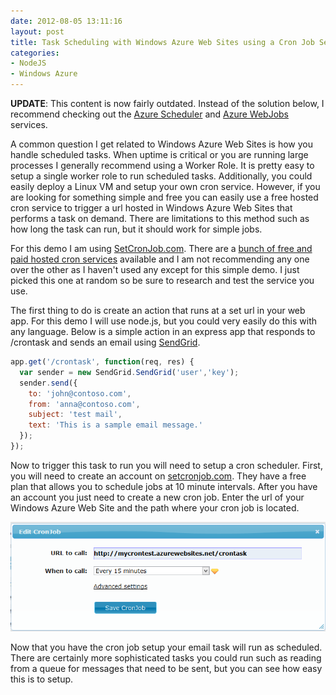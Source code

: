 ```yaml
---
date: 2012-08-05 13:11:16
layout: post
title: Task Scheduling with Windows Azure Web Sites using a Cron Job Service
categories:
- NodeJS
- Windows Azure
---
```


**UPDATE**: This content is now fairly outdated. Instead of the solution below, I recommend checking out the [Azure Scheduler](http://azure.microsoft.com/en-us/services/scheduler/) and [Azure WebJobs](http://www.hanselman.com/blog/IntroducingWindowsAzureWebJobs.aspx) services.

A common question I get related to Windows Azure Web Sites is how you handle scheduled tasks. When uptime is critical or you are running large processes I generally recommend using a Worker Role. It is pretty easy to setup a single worker role to run scheduled tasks. Additionally, you could easily deploy a Linux VM and setup your own cron service. However, if you are looking for something simple and free you can easily use a free hosted cron service to trigger a url hosted in Windows Azure Web Sites that performs a task on demand. There are limitations to this method such as how long the task can run, but it should work for simple jobs.

For this demo I am using [SetCronJob.com](http://SetCronJob.com). There are a [bunch of free and paid hosted cron services](http://www.bing.com/search?setmkt=en-US&q=free+cron+service) available and I am not recommending any one over the other as I haven't used any except for this simple demo. I just picked this one at random so be sure to research and test the service you use.

The first thing to do is create an action that runs at a set url in your web app. For this demo I will use node.js, but you could very easily do this with any language. Below is a simple action in an express app that responds to /crontask and sends an email using [SendGrid](http://www.windowsazure.com/en-us/develop/nodejs/how-to-guides/sendgrid-email-service/).

```js
app.get('/crontask', function(req, res) {
  var sender = new SendGrid.SendGrid('user','key');
  sender.send({
    to: 'john@contoso.com',
    from: 'anna@contoso.com',
    subject: 'test mail',
    text: 'This is a sample email message.'
  });
});
```

Now to trigger this task to run you will need to setup a cron scheduler. First, you will need to create an account on [setcronjob.com](http://SetCronJob.com). They have a free plan that allows you to schedule jobs at 10 minute intervals. After you have an account you just need to create a new cron job. Enter the url of your Windows Azure Web Site and the path where your cron job is located.

[![](/images/2012/08/createcron.png)](/images/2012/08/createcron.png)

Now that you have the cron job setup your email task will run as scheduled. There are certainly more sophisticated tasks you could run such as reading from a queue for messages that need to be sent, but you can see how easy this is to setup.
